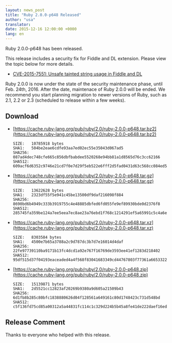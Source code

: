 ```yaml
---
layout: news_post
title: "Ruby 2.0.0-p648 Released"
author: "usa"
translator:
date: 2015-12-16 12:00:00 +0000
lang: en
---
```


Ruby 2.0.0-p648 has been released.

This release includes a security fix for Fiddle and DL extension.
Please view the topic below for more details.

* [CVE-2015-7551: Unsafe tainted string usage in Fiddle and DL](https://www.ruby-lang.org/en/news/2015/12/16/unsafe-tainted-string-usage-in-fiddle-and-dl-cve-2015-7551/)

Ruby 2.0.0 is now under the state of the security maintenance phase, until Feb. 24th, 2016.
After the date, maintenace of Ruby 2.0.0 will be ended.
We recommend you start planning migration to newer versions of Ruby, such as 2.1, 2.2 or 2.3 (scheduled to release within a few weeks).

## Download

* [https://cache.ruby-lang.org/pub/ruby/2.0/ruby-2.0.0-p648.tar.bz2](https://cache.ruby-lang.org/pub/ruby/2.0/ruby-2.0.0-p648.tar.bz2)

      SIZE:   10785918 bytes
      SHA1:   504be2eae6cdfe93aa7ed02ec55e35043d067ad5
      SHA256: 087ad4dec748cfe665c856dbfbabdee5520268e94bb81a1d8565d76c3cc62166
      SHA512: 609acf6d6352c9746e21cd7f0e7d29f5eb522e6fff2d5fad0431d63c568cc084ed5b7141f84cd33512d8213200d2d1a22e8d7df71469a980a3a92886133fea38

* [https://cache.ruby-lang.org/pub/ruby/2.0/ruby-2.0.0-p648.tar.gz](https://cache.ruby-lang.org/pub/ruby/2.0/ruby-2.0.0-p648.tar.gz)

      SIZE:   13622628 bytes
      SHA1:   2323df55f5e941c45be13500df9daf216098f884
      SHA256: 8690bd6b4949c333b3919755c4e48885dbfed6fd055fe9ef89930bde0d2376f8
      SHA512: 285745fa359be124a7ee5eea7ec8ae23a76ebd1f768c1214291ef5a65991c5c4a6ed73eb89e42d2673b16ed9a726bebe7e336ac73082c657f4e460014db30c94

* [https://cache.ruby-lang.org/pub/ruby/2.0/ruby-2.0.0-p648.tar.xz](https://cache.ruby-lang.org/pub/ruby/2.0/ruby-2.0.0-p648.tar.xz)

      SIZE:   8303584 bytes
      SHA1:   4500e7b65a3788a2c9d787dc3b7d7e16014d4daf
      SHA256: 22fe97739110ba9171b13fc4dcd1a92e767f16769de3593ee41ef1283d218402
      SHA512: 95df515d37f04193eaceaded4a4f568f83041683349cd44767803f77361a66533226d83eac6586ac894ae61d79bd36ce047f951aed43f9a8356dbb3244280774

* [https://cache.ruby-lang.org/pub/ruby/2.0/ruby-2.0.0-p648.zip](https://cache.ruby-lang.org/pub/ruby/2.0/ruby-2.0.0-p648.zip)

      SIZE:   15139871 bytes
      SHA1:   2d5521cc12823af20269b9380a9d605a21509b43
      SHA256: 6d1fb8b285c80bfc1838880626d04f128561a649161c80d1748423c731d548bd
      SHA512: c5f136fd75cd85a00312a5a44831fc114c1c329d224b5b45a8fe41de222daef16ed890413085574e62c5d86e743e0172f3523d309be6547c1976dffdba066ea2

## Release Comment

Thanks to everyone who helped with this release.
